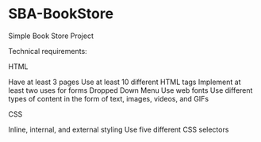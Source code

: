 # SBA-BookStore

Simple Book Store Project

Technical requirements:

HTML

Have at least 3 pages
Use at least 10 different HTML tags
Implement at least two uses for forms
Dropped Down Menu 
Use web fonts
Use different types of content in the form of text, images, videos, and GIFs


CSS

Inline, internal, and external styling
Use five different CSS selectors
